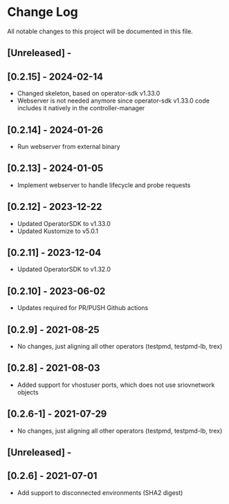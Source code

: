 # Change Log

All notable changes to this project will be documented in this file.

## [Unreleased] -

## [0.2.15] - 2024-02-14

- Changed skeleton, based on operator-sdk v1.33.0
- Webserver is not needed anymore since operator-sdk v1.33.0 code includes it natively in the controller-manager

## [0.2.14] - 2024-01-26

- Run webserver from external binary

## [0.2.13] - 2024-01-05

- Implement webserver to handle lifecycle and probe requests

## [0.2.12] - 2023-12-22

- Updated OperatorSDK to v1.33.0
- Updated Kustomize to v5.0.1

## [0.2.11] - 2023-12-04

- Updated OperatorSDK to v1.32.0

## [0.2.10] - 2023-06-02

- Updates required for PR/PUSH Github actions

## [0.2.9] - 2021-08-25

- No changes, just aligning all other operators (testpmd, testpmd-lb, trex)

## [0.2.8] - 2021-08-03

- Added support for vhostuser ports, which does not use sriovnetwork objects

## [0.2.6-1] - 2021-07-29

- No changes, just aligning all other operators (testpmd, testpmd-lb, trex)

## [Unreleased] -

## [0.2.6] - 2021-07-01

- Add support to disconnected environments (SHA2 digest)
